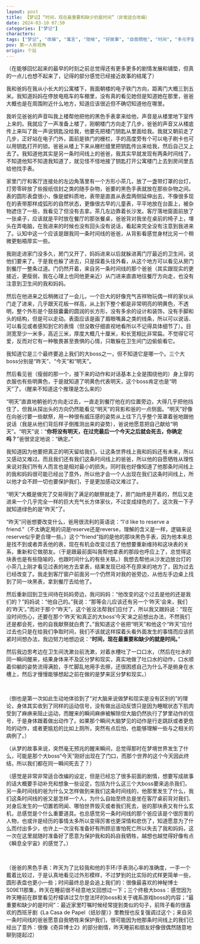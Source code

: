 ```yaml
---
layout: post
title: 【梦记】“时间，现在最重要和缺少的是时间”（非常适合改编）
date: 2024-03-10 07:50
categories: ["梦记"]
characters: 
tags: ["梦记", "改编", "寓言", "隐喻", "好故事", "自我牺牲", "时间", "多元宇宙", "记忆", "父亲", "纸钞屋"]
pov: 第一人称视角
origin: 个站
---
```


（在能够回忆起来的最早的时刻之前总觉得还有更多更多的剧情发展和铺垫，但真的一点儿也想不起来了，记得的部分感觉已经接近故事的结尾了）

我和爸妈在我从小长大的公寓楼下，我面朝楼的电子铁门方向，距离门大概三到五米。我知道妈妈在停放电瓶车的车棚里，没有真的看见她但是知道她在那里，爸爸大概也是在周围附近什么地方，知道应该很近但不确切知道他在哪里。

我听见爸爸的声音叫我上楼帮他把他的黑色手表拿来给他，声音是从楼里地下室传上来的。我就应了一声准备上楼了，刚朝楼门方向走了几步，爸爸的声音又从楼底传上来叫了我一声说钥匙没给我，他要先把楼门钥匙从里面给我。我就又朝前走了几步，正好站在电子门外，面前是铁门的栅栏，手的高度旁有个可以电子刷卡也可以用钥匙打开的锁。爸爸从楼上下来从栅栏缝里把钥匙传出来给我，然后自己又上去了。我知道他其实是另一条时间线上的爸爸，我其实早就发现有两条时间线了，不知道他知不知道我知道了，就见怪不怪地接了钥匙打开公寓楼门上去到房间里去给他找手表。

家里门厅和客厅连接处的左边角落里有一个方形小茶几，放了一盏带灯罩的台灯，灯旁零碎放了些报纸信封之类的随手杂物，爸要的黑色手表就放在那些杂物之间。表的圆形表盘很小，像是塑料质地，表带是直直从表盘两侧延伸出去，不像很多现在的表带那样成弧形的自然状态，更像很古早的儿童表，平平地放在台面上，被杂物遮住了一些，我看见了但没有去拿。茶几左边靠着长沙发。客厅落地窗面前放了一张桌子，应该就是平时放在餐厅的那张餐桌，爸爸背对我坐在桌前的椅子上，埋头在弄电脑，在我进来的时候也没有回头没有说话，看起来完全没有注意到我进来了。认知中这一个应该是跟我同一条时间线的爸爸，从背影看感觉身材比另一个稍微更魁梧厚实一些。

我刚走进家门没多久，房门又开了，妈妈进来以后就躲进离门厅最近的卫生间，说他们要来了。于是我也躲了进去，只是探着头往外看，从这个地方可以看见从房门到餐厅一整条过道。门仍然开着，来自另一条时间线的那个爸爸（其实跟现实的更接近，更瘦弱，我在心理上也同他更亲近）从门进来直直地往餐厅方向走，也没有注意到卫生间的我和妈妈。

然后在他进来之后稍微过了一会儿，一个巨大的好像充气吉祥物玩偶一样的家伙从门走了进来，几乎跟天花板一样高，从上到下整个都是非常明亮的明黄色，不透明，整个外形是个鼓鼓囊囊的圆润的长方形，没有多余的设计和装饰，没有手脚和头的结构，但是可以走动。表面应该是画了眉眼嘴鼻之类的线条，所以可以说话、可以看见或者感知到它的表情（但没敢仔细直视地看所以不记得具体细节了）。目测宽至少一米多，高近三米，厚度大概几十厘米，和长宽相比非常扁。不觉得它可爱，反而对它有一种敬畏甚至畏惧的心情，只敢躲在卫生间门边偷偷看它。

我知道它是三个最终要追上我们的大boss之一，但不知道它是哪一个。三个大boss分别是“昨天”、“今天”和“明天”。

然后看见爸（瘦弱的那一个，接下来的动作和对话基本上全是围绕他的）身上穿的衣服也有些明黄色，于是就知道了明黄色代表明天，这个boss肯定也是“明天”了。（醒来不知道这个推理是怎么来的）

“明天”直直地朝爸的方向走过去，一直走到餐厅他在的位置旁边，大得几乎把他挡住了，但我从探出头的方向仍然能看见“明天”的背影和爸的一点侧面。“明天”好像在向爸讨要一些献祭，用一种很有威压感的姿势从上往下几乎整个笼罩着爸地跟他说话（我是从他们背后样子倒推测出来的姿势），爸说他愿意把自己献给“明天”。“明天”说：“**你将没有明天，在过完最后一个今天之后就会死去，你确定吗？**”爸很坚定地说：“确定。”

我知道因为他要把真正的明天留给我们，让这条世界线上我和妈妈还有未来，所以又感动又难过。而且我们还有我们这条时间线上的爸爸，所以他的自愿牺牲从理性来说对我们所有人而言也是相对最小的损失。同时我也好像知道了他那条时间线上的我和妈妈很可能已经出了意外，所以他才会一个人出现在我们这条时间线上，所以他才会不顾一切也要保护我们，于是更加感动又难过了。

“明天”大概是做完了交易得到了满足的献祭就走了，房门始终是开着的，然后又走进来一个几乎完全一样的巨大充气长方体家伙，不过变成绿色的了。这次我一下子就知道绿色的是“昨天”了。

“昨天”问爸想要改变什么，爸用很流利的英语说：“I'd like to reserve a friend.”（不太确定用的词是reserve还是reverse，理解的含义是一样，逻辑来说reserve似乎更合理一些。）这个“friend”指的是他的那块黑色手表，因为他本来总是找不到或者弄丢他的表，现在有机会改变过去了他想要重新维持和这块表的关系，重新和它做朋友。（于是跟最前面叫我帮他拿表的那段也呼应上了，总觉得这块表也是有些隐喻的，也跟时间什么的有些关联。）我想去帮他从沙发边放台灯的小茶几上刚才看见过表的地方去拿表，结果发现已经不在原来的地方了，因为过去已经改变了。我走到客厅窗户前面另一个仍然背对我的爸旁边，从他左手边桌上找到了同一块黑表，拿到餐厅去给他了。

然后重新回到卫生间待在妈妈旁边，我问妈妈：“他改变的这个过去是他的还是我们的？”妈妈说：“他自己的。”我说：“那等会儿应该还有另一个‘昨天’会来，我们的‘昨天’。”而对于那个“昨天”，这个爸没法帮我们应付了，所以我又跟妈说：“现在没时间伤心，还要在那个‘昨天’和真正的大boss‘今天’来之前想出办法，不然我们还是都会死，他的自我献祭就白费了。”我知道这个爸把“明天”和他这个“昨天”应付过去也只是在给我们争取时间，我们不该就这样探着头看外面发生的事情而应该抓紧时间想办法，我边努力地想边说：“**时间，现在最重要和缺少的就是时间。**”

然后我边思考边在卫生间洗漱台前洗漱，对着水槽吐了一口口水，（然后在吐水的同一瞬间醒来，结果身体来不及区分梦和现实，真实地做了吐口水的动作，口水顺着仰躺的姿势流得满脸，手忙脚乱地用手去擦，还很困惑自己为什么不是俯身在水槽上，然后才慢慢能够想起之前在做的是梦来区分梦和现实。）

<br>

（倒也是第一次如此生动地体验到了“对大脑来说做梦和现实是没有区别的”的理论，身体其实收到了同样的运动信号，没有做出运动反馈只是因为睡眠状态下肌肉受到了麻痹来阻止运动，而醒来的瞬间麻痹被解除但大脑仍然执行了梦里动作的信号，于是身体跟着做出动作了。如果那个瞬间大脑梦见的动作是行走跳跃或者更危险的动作，或者更尴尬的比如上厕所，突然有点后怕，也能够理解一些与之相关的病例了。）

（从梦的故事来说，突然毫无预兆的醒来瞬间，总觉得那时在梦境世界发生了什么，可能是那个大boss“今天”刚好出现在了门口，而那个世界的这个今天因此终结，所以我们都在同一瞬间死去了？）

（感觉是非常非常适合改编的设定，但是已经忘了很多前面的剧情，想要写成故事的话大概要手动补充和想象一些设定，包括为什么这三个大boss要来追杀我们，另一条时间线的爸为什么又怎样做到来我们这条时间线的，他那里发生了什么，我们这条时间线的爸又是怎样一个人，为什么自始至终总是坐在客厅桌前背对我们、对身后发生的一切置若罔闻、哪怕世界毁灭或者我们死去，爸的那块表又有什么玄机，总感觉是个什么重要道具。也总感觉另一条时间线的那个爸应该是个很厉害的人物，也或许是经历的事情太多所以变得厉害也更深情和悲伤了，知道愿意为了什么而付出多少，也许上一次没有准备好有所顾忌害怕死亡所以失去了我和妈妈，这一次在这里就随时准备好了愿意为保护我和妈妈自我牺牲，越想也越觉得好像有点《瞬息全宇宙》的感觉了。）

<br>

（爸爸的黑色手表：昨天为了比较我和他的手环/手表测心率的准确度，一手一个戴着比较过，于是认真地看见过外形模样，不过梦到的比实际的式样更简单一些，圆形表盘也更小一些；时间最终总是会追上我们的：很像最喜欢的神秘博士S09E11那集，昨天在睡前很不经意地又回想过一下；三个终极大boss：感觉因为昨天睡前在群里看见柠檬讲过艾尔登法环的boss和关于魂系游戏boss的内容；“最重要和缺少的是时间”：最近家里叮嘱时候经常提到类似的句子，前阵子看的很喜欢的西班牙剧《La Casa de Papel（纸钞屋）》里教授也反复强调过这个；来自另一条时间线的爸爸愿意自我牺牲来保护我们，很可能因为他那条时间线上的我们已经出了意外：很像《奇异博士2》的部分剧情，昨天睡前和朋友好像很偶然随意地聊到提起过）
